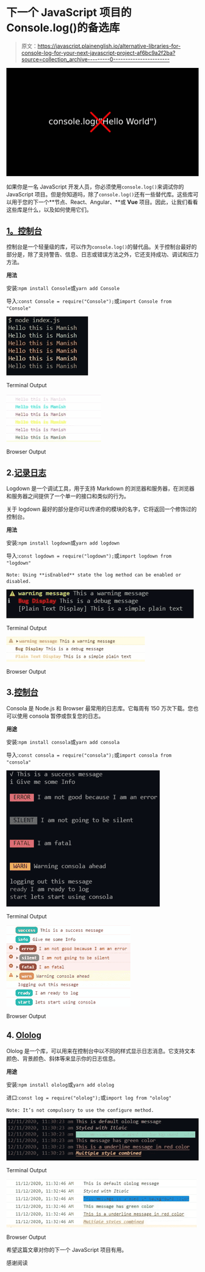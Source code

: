 # 下一个 JavaScript 项目的 Console.log()的备选库

> 原文：<https://javascript.plainenglish.io/alternative-libraries-for-console-log-for-your-next-javascript-project-af6bc9a2f2ba?source=collection_archive---------0----------------------->

![](img/4d6d074902f364a9e0589c0eb843bf7a.png)

如果你是一名 JavaScript 开发人员，你必须使用`console.log()`来调试你的 JavaScript 项目。但是你知道吗，除了`console.log()`还有一些替代库。这些库可以用于您的下一个**节点、React、Angular、**或 **Vue** 项目。因此，让我们看看这些库是什么，以及如何使用它们。

## [1。控制台](https://www.npmjs.com/package/Console)

控制台是一个轻量级的库，可以作为`console.log()`的替代品。关于控制台最好的部分是，除了支持警告、信息、日志或错误方法之外，它还支持成功、调试和压力方法。

**用法**

安装:`npm install Console`或`yarn add Console`

导入:`const Console = require("Console");`或`import Console from "Console"`

![](img/98f8648cf02f5ade784a4d78e721788e.png)

Terminal Output

![](img/e633cfc7aad119edefc4b37b2f6a08e4.png)

Browser Output

## 2.[记录日志](https://www.npmjs.com/package/logdown)

Logdown 是一个调试工具，用于支持 Markdown 的浏览器和服务器，在浏览器和服务器之间提供了一个单一的接口和类似的行为。

关于 logdown 最好的部分是你可以传递你的模块的名字，它将返回一个修饰过的控制台。

**用法**

安装:`npm install logdown`或`yarn add logdown`

导入:`const logdown = require("logdown");`或`import logdown from "logdown"`

`Note: Using **isEnabled** state the log method can be enabled or disabled.`

![](img/3dfce69f7e0c8824dfad831af33c8acc.png)

Terminal Output

![](img/0ac74a09950295f31a4ceb96dca01362.png)

Browser Output

## 3.[控制台](https://www.npmjs.com/package/consola)

Consola 是 Node.js 和 Browser 最常用的日志库。它每周有 150 万次下载。您也可以使用 consola 暂停或恢复您的日志。

**用途**

安装:`npm install consola`或`yarn add consola`

导入:`const consola = require("consola");`或`import consola from "consola"`

![](img/9726439f3148ad0ac99c7eaa15e48a08.png)

Terminal Output

![](img/8108dba9fe0f6530d8709204ad878aaa.png)

Browser Output

## 4. [Ololog](https://www.npmjs.com/package/ololog)

Ololog 是一个库，可以用来在控制台中以不同的样式显示日志消息。它支持文本颜色、背景颜色、斜体等来显示你的日志信息。

**用途**

安装:`npm install ololog`或`yarn add ololog`

进口:`const log = require("ololog");`或`import log from "ololog"`

`Note: It’s not compulsory to use the configure method.`

![](img/afb8a71957b98d67b8bba24f7906ca0d.png)

Terminal Output

![](img/5f8019d6174e494c6af525e31142ee49.png)

Browser Output

希望这篇文章对你的下一个 JavaScript 项目有用。

感谢阅读